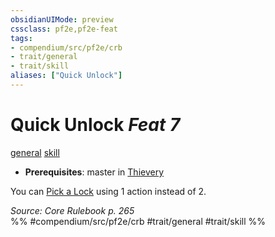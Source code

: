 ```yaml
---
obsidianUIMode: preview
cssclass: pf2e,pf2e-feat
tags:
- compendium/src/pf2e/crb
- trait/general
- trait/skill
aliases: ["Quick Unlock"]
---
```

# Quick Unlock  *Feat 7*  
[general](/rules/traits/general.md)  [skill](/rules/traits/skill.md)  

- **Prerequisites**: master in [Thievery](/compendium/skills.md#Thievery)

You can [Pick a Lock](/rules/actions/pick-a-lock.md) using 1 action instead of 2.

*Source: Core Rulebook p. 265*  
%% #compendium/src/pf2e/crb #trait/general #trait/skill %%